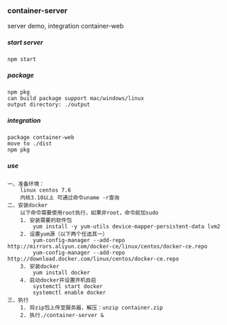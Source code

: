 ### container-server
server demo, integration container-web

##### start server
    npm start

##### package
    npm pkg
    can build package support mac/windows/linux
    output directory: ./output
    
##### integration
    package container-web
    move to ./dist
    npm pkg
    
##### use
    一、准备环境：
    	linux centos 7.6
    	内核3.10以上 可通过命令uname -r查询
    二、安装docker
    	以下命令需要使用root执行，如果非root，命令前加sudo
    	1. 安装需要的软件包
    		yum install -y yum-utils device-mapper-persistent-data lvm2
    	2. 设置yum源（以下两个任选其一）
    		yum-config-manager --add-repo http://mirrors.aliyun.com/docker-ce/linux/centos/docker-ce.repo
    		yum-config-manager --add-repo http://download.docker.com/linux/centos/docker-ce.repo
    	3. 安装docker
    		yum install docker
    	4. 启动docker并设置开机自启
    		systemctl start docker
    		systemctl enable docker
    三、执行
    	1. 将zip包上传至服务器，解压：unzip container.zip
    	2. 执行./container-server &
